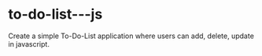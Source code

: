 # to-do-list---js
Create a simple To-Do-List application where users can add, delete, update in javascript.
